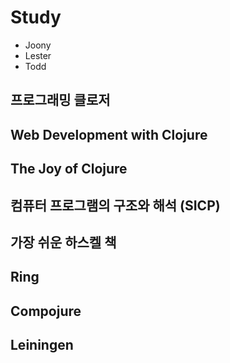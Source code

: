 # Study
- Joony
- Lester
- Todd

## 프로그래밍 클로저

## Web Development with Clojure

## The Joy of Clojure

## 컴퓨터 프로그램의 구조와 해석 (SICP)

## 가장 쉬운 하스켈 책

## Ring

## Compojure

## Leiningen
